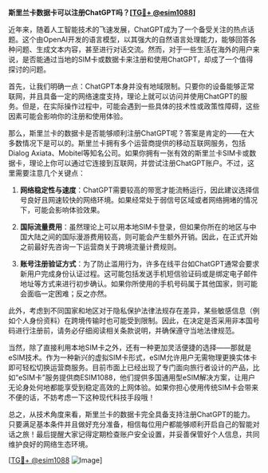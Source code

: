 **斯里兰卡数据卡可以注册ChatGPT吗？[[TG💪+ @esim1088](https://t.me/s/esim1088)]**

近年来，随着人工智能技术的飞速发展，ChatGPT成为了一个备受关注的热点话题。这个由OpenAI开发的语言模型，以其强大的自然语言处理能力，能够回答各种问题、生成文本内容，甚至进行对话交流。然而，对于一些生活在海外的用户来说，是否能通过当地的SIM卡或数据卡来注册和使用ChatGPT，却成了一个值得探讨的问题。

首先，让我们明确一点：ChatGPT本身并没有地域限制。只要你的设备能够正常联网，并且具备一定的网络速度支持，理论上就可以访问并使用ChatGPT的服务。但是，在实际操作过程中，可能会遇到一些具体的技术性或政策性障碍，这些因素可能会影响你的注册和使用体验。

那么，斯里兰卡的数据卡是否能够顺利注册ChatGPT呢？答案是肯定的——在大多数情况下是可以的。斯里兰卡拥有多个运营商提供的移动互联网服务，包括Dialog Axiata、Mobitel等知名公司。如果你拥有一张有效的斯里兰卡SIM卡或数据卡，理论上你可以通过它连接到互联网，并尝试注册ChatGPT账户。不过，这里需要注意几个关键点：

1. **网络稳定性与速度**：ChatGPT需要较高的带宽才能流畅运行，因此建议选择信号良好且网速较快的网络环境。如果经常处于弱信号区域或者网络拥堵的情况下，可能会影响体验效果。
   
2. **国际流量费用**：虽然理论上可以用本地SIM卡登录，但如果你所在的地区与中国大陆之间的国际漫游费用较高，则可能会产生额外开销。因此，在正式开始之前最好先咨询一下运营商关于跨境流量计费规则。

3. **账号注册验证方式**：为了防止滥用行为，许多在线平台如ChatGPT通常会要求新用户完成身份认证过程。这可能包括发送手机短信验证码或是绑定电子邮件地址等方式来进行初步确认。如果你所使用的手机号码属于其他国家，则可能会面临一定困难；反之亦然。

此外，考虑到不同国家和地区对于隐私保护法律法规存在差异，某些敏感信息（例如个人身份资料）在跨境传输时也可能受到限制。因此，在决定是否采用非本国号码进行注册前，请务必仔细阅读相关条款说明，并确保遵守当地法律规范。

当然，除了直接利用本地SIM卡之外，还有一种更加灵活便捷的选择——那就是eSIM技术。作为一种新兴的虚拟SIM卡形式，eSIM允许用户无需物理更换实体卡即可轻松切换运营商服务。目前市面上已经出现了专门面向旅行者设计的产品，比如“eSIM卡”服务提供商ESIM1088，他们提供多国通用型eSIM解决方案，让用户无论身处何地都能享受到稳定高效的上网体验。如果你担心使用传统SIM卡会带来不便的话，不妨考虑一下这种现代科技手段哦！

总之，从技术角度来看，斯里兰卡的数据卡完全具备支持注册ChatGPT的能力。只要满足基本条件并且做好充分准备，相信每位用户都能够顺利开启自己的智能对话之旅！最后提醒大家记得定期检查账户安全设置，并妥善保管好个人信息，共同维护良好的网络生态环境。

[[TG💪+ @esim1088](https://t.me/s/esim1088) ![Image](https://i.postimg.cc/4NQfJmqS/Snipaste-2025-05-13-00-14-12.png)]
